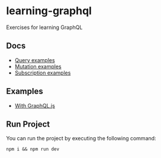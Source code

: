 # learning-graphql

Exercises for learning GraphQL

## Docs

- [Query examples](docs/queryExamples.md)
- [Mutation examples](docs/mutationExamples.md)
- [Subscription examples](docs/subscriptionExamples.md)

## Examples

- [With GraphQL.js](examples/with-graphqljs)

## Run Project

You can run the project by executing the following command:

`npm i && npm run dev`
